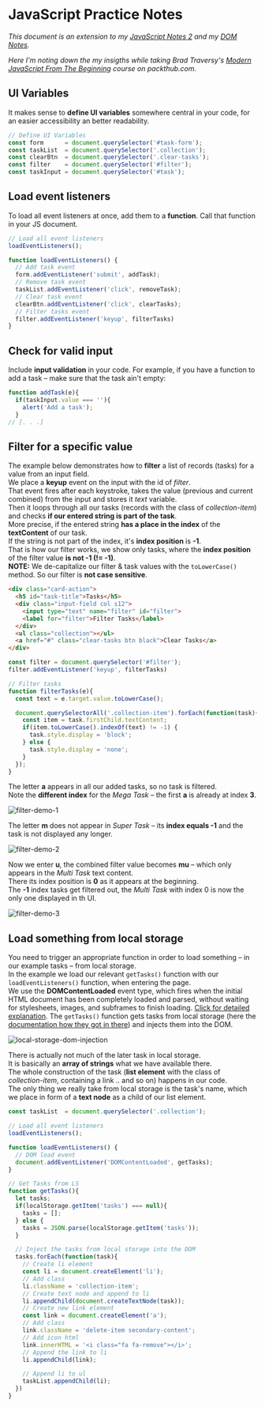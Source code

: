 # JavaScript Practice Notes

*This document is an extension to my [JavaScript Notes 2](https://github.com/HeikoKramer/webDev/blob/main/javascript_notes_2.md) and my [DOM Notes](https://github.com/HeikoKramer/webDev/blob/main/dom_notes.md).* <br>

*Here I'm noting down the my insigths while taking Brad Traversy's [Modern JavaScript From The Beginning](https://subscription.packtpub.com/video/web-development/9781789539509/p1) course on packthub.com.* <br>

## UI Variables
It makes sense to **define UI variables** somewhere central in your code, for an easier accessibility an better readability. <br> 

```js
// Define UI Variables
const form      = document.querySelector('#task-form');
const taskList  = document.querySelector('.collection');
const clearBtn  = document.querySelector('.clear-tasks');
const filter    = document.querySelector('#filter');
const taskInput = document.querySelector('#task');
```

## Load event listeners 
To load all event listeners at once, add them to a **function**. Call that function in your JS document. <br>

```js
// Load all event listeners
loadEventListeners();

function loadEventListeners() {
  // Add task event
  form.addEventListener('submit', addTask);
  // Remove task event
  taskList.addEventListener('click', removeTask);
  // Clear task event 
  clearBtn.addEventListener('click', clearTasks);
  // Filter tasks event
  filter.addEventListener('keyup', filterTasks)
}
```

## Check for valid input
Include **input validation** in your code. For example, if you have a function to add a task – make sure that the task ain't empty: <br>

```js
function addTask(e){
  if(taskInput.value === ''){
    alert('Add a task');
  }
// [. . .]
```

## Filter for a specific value
The example below demonstrates how to **filter** a list of records (tasks) for a value from an input field. <br>
We place a **keyup** event on the input with the id of *filter*. <br>
That event fires after each keystroke, takes the value (previous and current combined) from the input and stores it *text* variable. <br>
Then it loops through all our tasks (records with the class of *collection-item*) and checks **if our entered string is part of the task**. <br>
More precise, if the entered string **has a place in the index** of the **textContent** of our task. <br>
If the string is not part of the index, it's **index position** is **-1**. <br>
That is how our filter works, we show only tasks, where the **index position** of the filter value **is not -1 (!= -1)**. <br>
**NOTE:** We de-capitalize our filter & task values with the `toLowerCase()` method. So our filter is **not case sensitive**. <br>

```html
<div class="card-action">
  <h5 id="task-title">Tasks</h5>
  <div class="input-field col s12">
    <input type="text" name="filter" id="filter">
    <label for="filter">Filter Tasks</label>
  </div>
  <ul class="collection"></ul>
  <a href="#" class="clear-tasks btn black">Clear Tasks</a>
</div>
```

```js
const filter = document.querySelector('#filter');
filter.addEventListener('keyup', filterTasks)

// Filter tasks
function filterTasks(e){
  const text = e.target.value.toLowerCase();

  document.querySelectorAll('.collection-item').forEach(function(task){
    const item = task.firstChild.textContent;
    if(item.toLowerCase().indexOf(text) != -1) {
      task.style.display = 'block';
    } else {
      task.style.display = 'none';
    }
  });
}
```

The letter **a** appears in all our added tasks, so no task is filtered. <br>
Note the **different index** for the *Mega Task* – the first **a** is already at index **3**. <br>

![filter-demo-1](/images/filter-demo-1.gif)

The letter **m** does not appear in *Super Task* – its **index equals -1** and the task is not displayed any longer. <br>

![filter-demo-2](/images/filter-demo-2.gif)

Now we enter **u**, the combined filter value becomes **mu** – which only appears in the *Multi Task* text content. <br>
There its index position is **0** as it appears at the beginning. <br> 
The **-1** index tasks get filtered out, the *Multi Task* with index 0 is now the only one displayed in th UI. <br> 

![filter-demo-3](/images/filter-demo-3.gif)

## Load something from local storage
You need to trigger an appropriate function in order to load something – in our example tasks – from local storage. <br>
In the example we load our relevant `getTasks()` function with our `loadEventListeners()` function, when entering the page. <br>
We use the **DOMContentLoaded** event type, which fires when the initial HTML document has been completely loaded and parsed, without waiting for stylesheets, images, and subframes to finish loading. [Click for detailed explanation](https://developer.mozilla.org/en-US/docs/Web/API/Document/DOMContentLoaded_event).
The `getTasks()` function gets tasks from local storage (here the [documentation how they got in there](https://github.com/HeikoKramer/webDev/blob/main/dom_notes.md#add-an-array-to-storage)) and injects them into the DOM. <br>

![local-storage-dom-injection](/images/local-storage-dom-injection.png)

There is actually not much of the later task in local storage. <br>
It is basically an **array of strings** what we have available there. <br>
The whole construction of the task (**list element** with the class of *collection-item*, containing a link .. and so on) happens in our code. <br>
The only thing we really take from local storage is the task's name, which we place in form of a **text node** as a child of our list element. <br> 

```js
const taskList  = document.querySelector('.collection');

// Load all event listeners
loadEventListeners();

function loadEventListeners() {
  // DOM load event
  document.addEventListener('DOMContentLoaded', getTasks);
}

// Get Tasks from LS
function getTasks(){
  let tasks;
  if(localStorage.getItem('tasks') === null){
    tasks = [];
  } else {
    tasks = JSON.parse(localStorage.getItem('tasks'));
  }

  // Inject the tasks from local storage into the DOM
  tasks.forEach(function(task){
    // Create li element
    const li = document.createElement('li');
    // Add class
    li.className = 'collection-item';
    // Create text node and append to li
    li.appendChild(document.createTextNode(task));
    // Create new link element
    const link = document.createElement('a');
    // Add class
    link.className = 'delete-item secondary-content';
    // Add icon html
    link.innerHTML = '<i class="fa fa-remove"></i>';
    // Append the link to li
    li.appendChild(link);

    // Append li to ul
    taskList.appendChild(li);
  })
}
```
